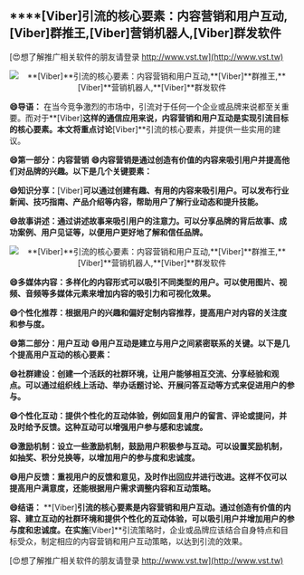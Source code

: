 ## ****[Viber]**引流的核心要素：内容营销和用户互动,**[Viber]**群推王,**[Viber]**营销机器人,**[Viber]**群发软件**

[😍想了解推广相关软件的朋友请登录 http://www.vst.tw](http://www.vst.tw)

 <center><img src="https://vst.tw/MP4/tuiguang/png/3.png" alt="**[Viber]**引流的核心要素：内容营销和用户互动,**[Viber]**群推王,**[Viber]**营销机器人,**[Viber]**群发软件"></center>

**😄导语：**
在当今竞争激烈的市场中，引流对于任何一个企业或品牌来说都至关重要。而对于**[Viber]**这样的通信应用来说，内容营销和用户互动是实现引流目标的核心要素。本文将重点讨论**[Viber]**引流的核心要素，并提供一些实用的建议。

**😄第一部分：内容营销**
**😄内容营销是通过创造有价值的内容来吸引用户并提高他们对品牌的兴趣。以下是几个关键要素：**

**😄知识分享：**[Viber]**可以通过创建有趣、有用的内容来吸引用户。可以发布行业新闻、技巧指南、产品介绍等内容，帮助用户了解行业动态和提升技能。**

**😄故事讲述：通过讲述故事来吸引用户的注意力。可以分享品牌的背后故事、成功案例、用户见证等，以便用户更好地了解和信任品牌。**

 <center><img src="https://vst.tw/MP4/tuiguang/png/0.png" alt="**[Viber]**引流的核心要素：内容营销和用户互动,**[Viber]**群推王,**[Viber]**营销机器人,**[Viber]**群发软件"></center>

**😄多媒体内容：多样化的内容形式可以吸引不同类型的用户。可以使用图片、视频、音频等多媒体元素来增加内容的吸引力和可视化效果。**

**😄个性化推荐：根据用户的兴趣和偏好定制内容推荐，提高用户对内容的关注度和参与度。**

**😄第二部分：用户互动**
**😄用户互动是建立与用户之间紧密联系的关键。以下是几个提高用户互动的核心要素：**

**😄社群建设：创建一个活跃的社群环境，让用户能够相互交流、分享经验和观点。可以通过组织线上活动、举办话题讨论、开展问答互动等方式来促进用户的参与。**

**😄个性化互动：提供个性化的互动体验，例如回复用户的留言、评论或提问，并及时给予反馈。这种互动可以增强用户参与感和忠诚度。**

**😄激励机制：设立一些激励机制，鼓励用户积极参与互动。可以设置奖励机制，如抽奖、积分兑换等，以增加用户的参与度和忠诚度。**

**😄用户反馈：重视用户的反馈和意见，及时作出回应并进行改进。这样不仅可以提高用户满意度，还能根据用户需求调整内容和互动策略。**

**😄结语：**
**[Viber]**引流的核心要素是内容营销和用户互动。通过创造有价值的内容、建立互动的社群环境和提供个性化的互动体验，可以吸引用户并增加用户的参与度和忠诚度。在实施**[Viber]**引流策略时，企业或品牌应该结合自身特点和目标受众，制定相应的内容营销和用户互动策略，以达到引流的效果。

[😍想了解推广相关软件的朋友请登录 http://www.vst.tw](http://www.vst.tw)



